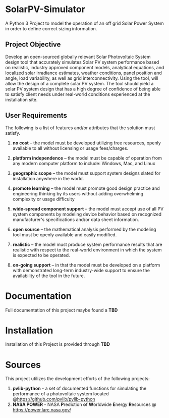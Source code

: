 # SolarPV-Simulator
A Python 3 Project to model the operation of an off grid Solar Power System in order to define correct sizing information.

## Project Objective
Develop an open-sourced globally relevant Solar Photovoltaic System design tool that accurately simulates Solar PV system performance based on realistic, industry approved component models, analytical equations, and localized solar irradiance estimates, weather conditions, panel position and angle, load variability, as well as grid interconnectivity.  Using the tool, will allow the design of a complete solar PV system.  The tool should yield a solar PV system design that has a high degree of confidence of being able to satisfy client needs under real-world conditions experienced at the installation site.

## User Requirements
The following is a list of features and/or attributes that the solution must satisfy.

1. **no cost** – the model must be developed utilizing free resources, openly available to all without licensing or usage fees/charges.

2. **platform independence** – the model must be capable of operation from any modern computer platform to include: Windows, Mac, and Linux

3. **geographic scope** – the model must support system designs slated for installation anywhere in the world.

4. **promote learning** – the model must promote good design practice and engineering thinking by its users without adding overwhelming complexity or usage difficulty

5. **wide-spread component support** – the model must accept use of all PV system components by modeling device behavior based on recognized manufacturer's specifications and/or data sheet information.

6. **open source** – the mathematical analysis performed by the modeling tool must be openly available and easily modified.

7. **realistic** – the model must produce system performance results that are realistic with respect to the real-world environment in which the system is expected to be operated.

8. **on-going support** – in that the model must be developed on a platform with demonstrated long-term industry-wide support to ensure the availability of the tool in the future. 

# Documentation
Full documentation of this project maybe found a **TBD**

# Installation
Installation of this Project is provided through **TBD**

# Sources
This project utilizes the development efforts of the following projects:

1. **pvlib-python** - a set of documented functions for simulating the performance of a photovoltaic system located  @https://github.com/pvlib/pvlib-python
2. **NASA POWER** - NASA **P**rediction **o**f **W**orldwide **E**nergy **R**esources @ https://power.larc.nasa.gov/



